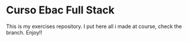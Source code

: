 # Curso Ebac Full Stack
This is my exercises repository. I put here all i made at course, check the branch.
Enjoy!!
